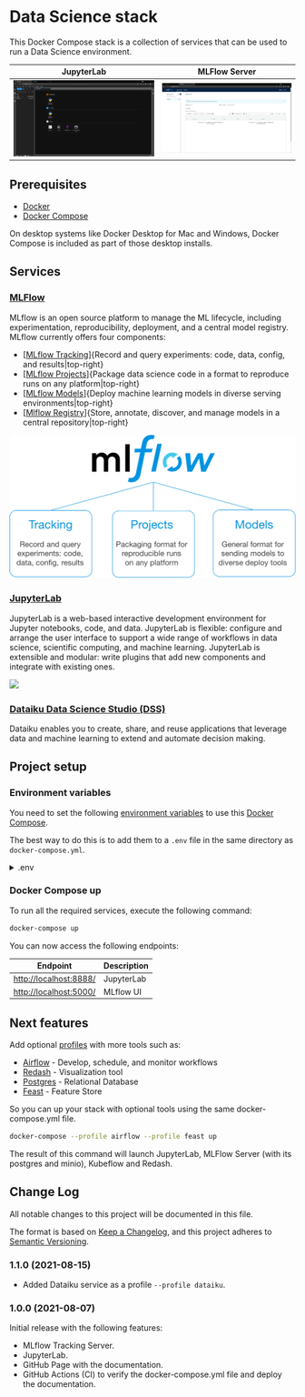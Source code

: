 # Data Science stack

This Docker Compose stack is a collection of services that can be used to run a Data Science environment.

| **JupyterLab** | **MLFlow Server** |
| :-: | :-: |
| ![](images/JupyterLab.png) | ![](images/mlflow.png) |

## Prerequisites

- [Docker](https://www.docker.com/products/docker-desktop)
- [Docker Compose](https://docs.docker.com/compose/install/)

On desktop systems like Docker Desktop for Mac and Windows, Docker Compose is included as part of those desktop installs.

## Services 

### [MLFlow](https://mlflow.org/)

MLflow is an open source platform to manage the ML lifecycle, including experimentation, reproducibility, deployment, and a central model registry. MLflow currently offers four components:

- [[MLflow Tracking](https://mlflow.org/docs/latest/tracking.html)]{Record and query experiments: code, data, config, and results|top-right}
- [[MLflow Projects](https://mlflow.org/docs/latest/projects.html)]{Package data science code in a format to reproduce runs on any platform|top-right}
- [[MLflow Models](https://mlflow.org/docs/latest/models.html)]{Deploy machine learning models in diverse serving environments|top-right}
- [[Mlflow Registry](https://mlflow.org/docs/latest/model-registry.html)]{Store, annotate, discover, and manage models in a central repository|top-right}

![](images/mlflow_lifecycle.png)

### [JupyterLab](https://jupyter.org/)

JupyterLab is a web-based interactive development environment for Jupyter notebooks, code, and data. JupyterLab is flexible: configure and arrange the user interface to support a wide range of workflows in data science, scientific computing, and machine learning. JupyterLab is extensible and modular: write plugins that add new components and integrate with existing ones.

![](https://jupyter.org/assets/labpreview.png)

### [Dataiku Data Science Studio (DSS)](https://www.dataiku.com/)

Dataiku enables you to create, share, and reuse applications that leverage data and machine learning to extend and automate decision making.

## Project setup

### Environment variables

You need to set the following [environment variables](https://docs.docker.com/compose/environment-variables/) to use this [Docker Compose](https://docs.docker.com/compose/).

The best way to do this is to add them to a `.env` file in the same directory as `docker-compose.yml`.

<details><summary>.env</summary>
<p>

```properties
MLFLOW_PORT=5000
MLFLOW_DB_USERNAME=mlflow
MLFLOW_DB_PASSWORD=mlflow
MLFLOW_DB_DATABASE=mlflow
MLFLOW_DB_PORT=5432

MINIO_ACCESS_KEY=minio
MINIO_SECRET_KEY=minio123

JUPYTERLAB_PORT=8888
JUPYTERLAB_TOKEN=''
JUPYTERLAB_PASSWORD=''
```

</p>
</details>

### Docker Compose up

To run all the required services, execute the following command:

```bash
docker-compose up
```

You can now access the following endpoints:

| Endpoint | Description |
| - | - |
| [http://localhost:8888/](http://localhost:8888/) | JupyterLab |
| [http://localhost:5000/](http://localhost:5000/) | MLflow UI |

## Next features

Add optional [profiles](https://docs.docker.com/compose/profiles/) with more tools such as:

- [Airflow](https://airflow.apache.org/) - Develop, schedule, and monitor workflows
- [Redash](https://redash.io/) - Visualization tool
- [Postgres](https://www.postgresql.org/) - Relational Database
- [Feast](https://feast.dev/) - Feature Store
  
So you can up your stack with optional tools using the same docker-compose.yml file.

```bash
docker-compose --profile airflow --profile feast up
```

The result of this command will launch JupyterLab, MLFlow Server (with its postgres and minio), Kubeflow and Redash.

## Change Log

All notable changes to this project will be documented in this file.

The format is based on [Keep a Changelog](https://keepachangelog.com/en/1.0.0/), and this project adheres to [Semantic Versioning](https://semver.org/spec/v2.0.0.html).

### 1.1.0 (2021-08-15)

- Added Dataiku service as a profile `--profile dataiku`.

### 1.0.0 (2021-08-07)

Initial release with the following features:

- MLflow Tracking Server.
- JupyterLab.
- GitHub Page with the documentation.
- GitHub Actions (CI) to verify the docker-compose.yml file and deploy the documentation.
